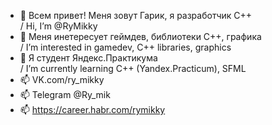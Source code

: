 - 👋 Всем привет! Меня зовут Гарик, я разработчик С++      
   /  Hi, I’m @RyMikky
- 👀 Меня инетересует геймдев, библиотеки С++, графика     
   /  I’m interested in gamedev, C++ libraries, graphics
- 🌱 Я студент Яндекс.Практикума                           
   /  I’m currently learning C++ (Yandex.Practicum), SFML
- 📫 VK.com/ry_mikky
- 📫 Telegram @Ry_mik
- 📫 https://career.habr.com/rymikky

<!---
RyMikky/RyMikky is a ✨ special ✨ repository because its `README.md` (this file) appears on your GitHub profile.
You can click the Preview link to take a look at your changes.
--->
